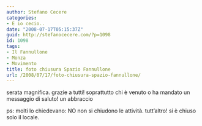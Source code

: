 ```yaml
---
author: Stefano Cecere
categories:
- E io cecio..
date: "2008-07-17T05:15:37Z"
guid: http://stefanocecere.com/?p=1098
id: 1098
tags:
- Il Fannullone
- Monza
- Movimento
title: foto chiusura Spazio Fannullone
url: /2008/07/17/foto-chiusura-spazio-fannullone/
---
```


serata magnifica. grazie a tutti! soprattutto chi è venuto o ha mandato un messaggio di saluto! un abbraccio

ps: molti lo chiedevano: NO non si chiudono le attività. tutt&#8217;altro! si è chiuso solo il locale.